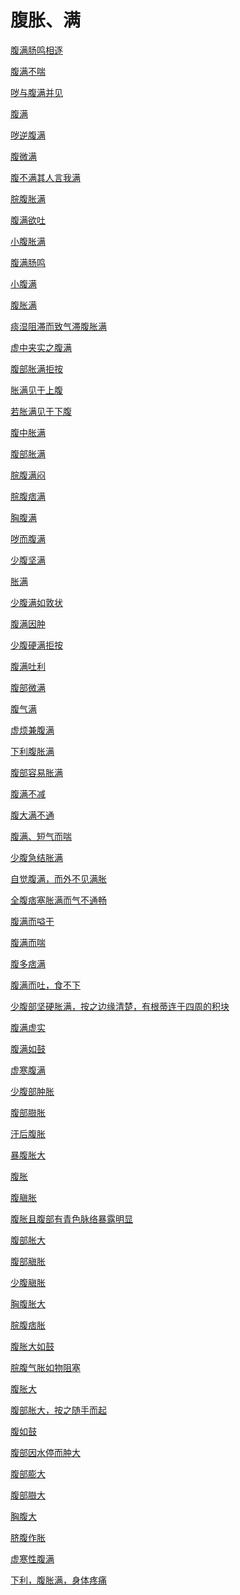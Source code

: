 # 腹胀、满[腹满肠鸣相逐](https://www.gmzyjc.com/search/result?wd=腹满肠鸣相逐)[腹满不喘](https://www.gmzyjc.com/search/result?wd=腹满不喘)[哕与腹满并见](https://www.gmzyjc.com/search/result?wd=哕与腹满并见)[腹满](https://www.gmzyjc.com/search/result?wd=腹满)[哕逆腹满](https://www.gmzyjc.com/search/result?wd=哕逆腹满)[腹微满](https://www.gmzyjc.com/search/result?wd=腹微满)[腹不满其人言我满](https://www.gmzyjc.com/search/result?wd=腹不满其人言我满)[脘腹胀满](https://www.gmzyjc.com/search/result?wd=脘腹胀满)[腹满欲吐](https://www.gmzyjc.com/search/result?wd=腹满欲吐)[小腹胀满](https://www.gmzyjc.com/search/result?wd=小腹胀满)[腹满肠鸣](https://www.gmzyjc.com/search/result?wd=腹满肠鸣)[小腹满](https://www.gmzyjc.com/search/result?wd=小腹满)[腹胀满](https://www.gmzyjc.com/search/result?wd=腹胀满)[痰湿阻滞而致气滞腹胀满](https://www.gmzyjc.com/search/result?wd=痰湿阻滞而致气滞腹胀满)[虚中夹实之腹满](https://www.gmzyjc.com/search/result?wd=虚中夹实之腹满)[腹部胀满拒按](https://www.gmzyjc.com/search/result?wd=腹部胀满拒按)[胀满见于上腹](https://www.gmzyjc.com/search/result?wd=胀满见于上腹)[若胀满见于下腹](https://www.gmzyjc.com/search/result?wd=若胀满见于下腹)[腹中胀满](https://www.gmzyjc.com/search/result?wd=腹中胀满)[腹部胀满](https://www.gmzyjc.com/search/result?wd=腹部胀满)[脘腹满闷](https://www.gmzyjc.com/search/result?wd=脘腹满闷)[脘腹痞满](https://www.gmzyjc.com/search/result?wd=脘腹痞满)[胸腹满](https://www.gmzyjc.com/search/result?wd=胸腹满)[哕而腹满](https://www.gmzyjc.com/search/result?wd=哕而腹满)[少腹坚满](https://www.gmzyjc.com/search/result?wd=少腹坚满)[胀满](https://www.gmzyjc.com/search/result?wd=胀满)[少腹满如敦状](https://www.gmzyjc.com/search/result?wd=少腹满如敦状)[腹满因肿](https://www.gmzyjc.com/search/result?wd=腹满因肿)[少腹硬满拒按](https://www.gmzyjc.com/search/result?wd=少腹硬满拒按)[腹满吐利](https://www.gmzyjc.com/search/result?wd=腹满吐利)[腹部微满](https://www.gmzyjc.com/search/result?wd=腹部微满)[腹气满](https://www.gmzyjc.com/search/result?wd=腹气满)[虚烦兼腹满](https://www.gmzyjc.com/search/result?wd=虚烦兼腹满)[下利腹胀满](https://www.gmzyjc.com/search/result?wd=下利腹胀满)[腹部容易胀满](https://www.gmzyjc.com/search/result?wd=腹部容易胀满)[腹满不减](https://www.gmzyjc.com/search/result?wd=腹满不减)[腹大满不通](https://www.gmzyjc.com/search/result?wd=腹大满不通)[腹满、短气而喘](https://www.gmzyjc.com/search/result?wd=腹满、短气而喘)[少腹急结胀满](https://www.gmzyjc.com/search/result?wd=少腹急结胀满)[自觉腹满，而外不见满胀](https://www.gmzyjc.com/search/result?wd=自觉腹满，而外不见满胀)[全腹痞塞胀满而气不通畅](https://www.gmzyjc.com/search/result?wd=全腹痞塞胀满而气不通畅)[腹满而嗌干](https://www.gmzyjc.com/search/result?wd=腹满而嗌干)[腹满而喘](https://www.gmzyjc.com/search/result?wd=腹满而喘)[腹多痞满](https://www.gmzyjc.com/search/result?wd=腹多痞满)[腹满而吐，食不下](https://www.gmzyjc.com/search/result?wd=腹满而吐，食不下)[少腹部坚硬胀满，按之边缘清楚，有根蒂连于四周的积块](https://www.gmzyjc.com/search/result?wd=少腹部坚硬胀满，按之边缘清楚，有根蒂连于四周的积块)[腹满虚实](https://www.gmzyjc.com/search/result?wd=腹满虚实)[腹满如鼓](https://www.gmzyjc.com/search/result?wd=腹满如鼓)[虚寒腹满](https://www.gmzyjc.com/search/result?wd=虚寒腹满)[少腹部肿胀](https://www.gmzyjc.com/search/result?wd=少腹部肿胀)[腹部臌胀](https://www.gmzyjc.com/search/result?wd=腹部臌胀)[汗后腹胀](https://www.gmzyjc.com/search/result?wd=汗后腹胀)[暴腹胀大](https://www.gmzyjc.com/search/result?wd=暴腹胀大)[腹胀](https://www.gmzyjc.com/search/result?wd=腹胀)[腹䐜胀](https://www.gmzyjc.com/search/result?wd=腹䐜胀)[腹胀且腹部有青色脉络暴露明显](https://www.gmzyjc.com/search/result?wd=腹胀且腹部有青色脉络暴露明显)[腹部胀大](https://www.gmzyjc.com/search/result?wd=腹部胀大)[腹部䐜胀](https://www.gmzyjc.com/search/result?wd=腹部䐜胀)[少腹䐜胀](https://www.gmzyjc.com/search/result?wd=少腹䐜胀)[胸腹胀大](https://www.gmzyjc.com/search/result?wd=胸腹胀大)[脘腹痞胀](https://www.gmzyjc.com/search/result?wd=脘腹痞胀)[腹胀大如鼓](https://www.gmzyjc.com/search/result?wd=腹胀大如鼓)[脘腹气胀如物阻塞](https://www.gmzyjc.com/search/result?wd=脘腹气胀如物阻塞)[腹胀大](https://www.gmzyjc.com/search/result?wd=腹胀大)[腹部胀大，按之随手而起](https://www.gmzyjc.com/search/result?wd=腹部胀大，按之随手而起)[腹如鼓](https://www.gmzyjc.com/search/result?wd=腹如鼓)[腹部因水停而肿大](https://www.gmzyjc.com/search/result?wd=腹部因水停而肿大)[腹部膨大](https://www.gmzyjc.com/search/result?wd=腹部膨大)[腹部臌大](https://www.gmzyjc.com/search/result?wd=腹部臌大)[胸腹大](https://www.gmzyjc.com/search/result?wd=胸腹大)[脐腹作胀](https://www.gmzyjc.com/search/result?wd=脐腹作胀)[虚寒性腹满](https://www.gmzyjc.com/search/result?wd=虚寒性腹满)[下利，腹胀满，身体疼痛](https://www.gmzyjc.com/search/result?wd=下利，腹胀满，身体疼痛)